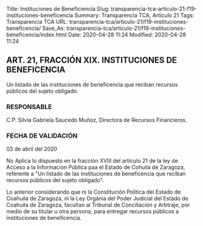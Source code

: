 Title: Instituciones de Beneficiencia
Slug: transparencia-tca-articulo-21-f19-instituciones-beneficencia
Summary: Transparencia TCA, Artículo 21
Tags: Transparencia TCA
URL: transparencia-tca/articulo-21/f19-instituciones-beneficencia/
Save_As: transparencia-tca/articulo-21/f19-instituciones-beneficencia/index.html
Date: 2020-04-28 11:24
Modified: 2020-04-28 11:24


## ART. 21, FRACCIÓN XIX. INSTITUCIONES DE BENEFICENCIA

Un listado de las instituciones de beneficencia que reciban recursos públicos del sujeto obligado.


### RESPONSABLE

C.P. Silvia Gabriela Saucedo Muñoz, Directora de Recursos Financieros.


### FECHA DE VALIDACIÓN

03 de abril del 2020


No Aplica lo dispuesto en la fracción XVIII del artículo 21 de la ley de Acceso a la Informacion Pública paa el Estado de Cohuila de Zaragoza, referente a "Un listado de las instituciones de beneficencia que reciban recursos públicos del sujeto obligado".

Lo anterior considerando que ni la Constitución Política del Estado de Coahuila de Zaragoza, ni la Ley Orgánia del Poder Judicial del Estado de Coahuila de Zaragoza, facultan al Tribunal de Conciliación y Arbtraje, por medio de su titular u otra persona, para entregar recursos públicos a instituciones de beneficencia.



